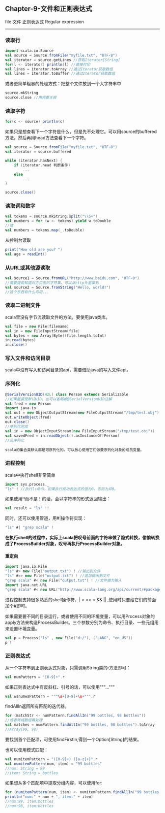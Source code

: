 ﻿## Chapter-9-文件和正则表达式

file 文件 正则表达式 Regular expression

---

### 读取行
```scala
import scala.io.Source
val source = Source.fromFile("myfile.txt", "UTF-8")
val iterator = source.getLines //获取Iterator[String]
for(l <- iterator) println(l) //直接打印
val lines = iterator.toArray //通过Iterator获取数组
val lines = iterator.toBuffer //通过Iterator获取数组
```
或者更简单粗暴的处理方式：把整个文件放到一个大字符串中
```scala
source.mkString
source.close //用完要关掉
```
### 读取字符
```scala
for(c <- source) println(c)
```
如果只是想查看下一个字符是什么，但是先不处理它。可以用source的buffered方法。然后再用head方法查看下一个字符。
```scala
val source = Source.fromFile("myfile.txt", "UTF-8")
val iterator = source.buffered

while (iterator.hasNext) {
    if (iterator.head 判断条件) 
        ...
    else
        ...
}

source.close()
```
### 读取词和数字
```scala
val tokens = source.mkString.split("\\S+")
val numbers = for (w <- tokens) yield w.toDouble
//或
val numbers = tokens.map(_.toDouble)
```
从控制台读取
```scala
print("How old are you? ")
val age = readInt()
```

### 从URL或其他源读取
```scala
val source1 = Source.fromURL("http://www.baidu.com", "UTF-8")
//需要提前知道对方页面的字符集，可以从http头里拿到
val source2 = Source.fromString("Hello, world!")
//这个东西有什么鸟用...
```
### 读取二进制文件
scala里没有字节流读取文件的方法，要使用java类库。
```scala
val file = new File(filename)
val in = new FileInputStream(file)
val bytes = new Array[Byte](file.length.toInt)
in.read(bytes)
in.close()
```
### 写入文件和访问目录
scala中没有写入和访问目录的api，需要借助java的写入文件api。

### 序列化
```scala
@SerialVersionUID(42L) class Person extends Serializable
//如果能接受默认UID，也可以省略掉@SerialVersionUID注解
val fred = new Person
import java.io._
val out = new ObjectOutputStream(new FileOutputStream("/tmp/test.obj"))
out.writeObject(fred)
out.close()
//序列化完成
val in = new ObjectInputStream(new FileInputStream("/tmp/test.obj"))
val savedFred = in.readObject().asInstanceOf[Person]
//反序列化
```
    scala的集合类默认都是可序列化的。可以放心使用它们做要序列化对象的成员变量。

### 进程控制
scala中执行shell非常简单
```scala
import sys.process._
"ls" ! //执行ls命令，如果执行成功表达式的值为0，否则为非0。
```
如果使用!!而不是！的话，会以字符串的形式返回输出：
```scala
val result = "ls" !!
```
同时，还可以使用管道，用#|操作符实现：
```scala
"ls" #| "grep scala" ! 
```
**在执行shell的过程中，实际上scala把叹号前面的字符串做了隐式转换，偷偷转换成了ProcessBuilder对象，叹号再执行ProcessBuilder对象。**

#### 重定向
```scala
import java.io.File
"ls" #> new File("output.txt") ! //输出到文件
"ls" #>> new File("output.txt") ! //追加输出到文件
"grep scala" #< new File("output.txt") ! //文件做为输入
import java.net.URL 
"grep scala" #< new URL("http://www.scala-lang.org/api/current/#package") ! //url做为输入
```
进程控制支持很多熟悉的shell操作符，| > >> < && || ,使用时只要给它们的前面加个#即可。

如果需要要不同的目录运行，或者使用不同的环境变量，可以用Process对象的apply方法来构造ProcessBuilder。三个参数分别为命令、执行目录、一些元组用来设置环境变量。
```scala
val p = Process("ls" , new File("d:/"), ("LANG", "en_US"))
p !
```
### 正则表达式
从一个字符串到正则表达式对象，只需调用String类的r方法即可：
```scala 
val numPattern = "[0-9]+".r
```
如果正则表达式中有反斜杠、引号的话，可以使用"""..."""
```scala
val wsnumwsPattern = """\s+[0-9]+\s+""".r
```
findAllIn返回所有匹配的迭代器。
```scala
for (matchStr <- numPattern.findAllIn("99 bottles, 98 bottles"))
//或者转成数组再处理
val matches = numPattern.findAllIn("99 bottles, 98 bottles").toArray
//Array(99, 98)
```
要找到首个匹配项，可使用findFirstIn,得到一个Option[String]的结果。

也可以使用模式匹配：
```scala
val numitemPattern = "([0-9]+) ([a-z]+)".r
val numitemPattern(num, item) = "99 bottles"
//num: String = 99
//item: String = bottles
```
如果想从多个匹配项中提取分组内容，可以使用for:
```scala
for (numitemPattern(num, item) <- numitemPattern.findAllIn("99 bottles, 98 bottles"))
println("num:" + num + ", item:" + item)
//num:99, item:bottles
//num:98, item:bottles
```
